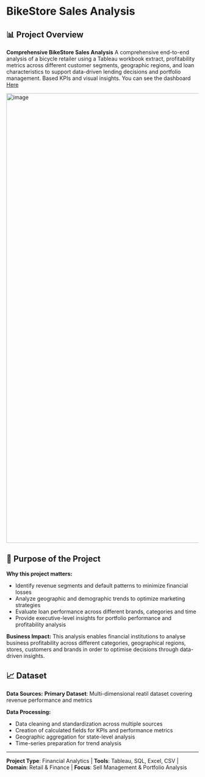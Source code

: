 # BikeStore Sales Analysis

## 📊 Project Overview

**Comprehensive BikeStore Sales Analysis**
A comprehensive end-to-end analysis of a bicycle retailer using a Tableau workbook extract, profitability metrics across different customer segments, geographic regions, and loan characteristics to support data-driven lending decisions and portfolio management. Based KPIs and visual insights. You can see the dashboard [Here](https://public.tableau.com/views/BikeStoreAnalysis_17563861832900/ExecutiveDashboard?:language=es-ES&:sid=&:redirect=auth&:display_count=n&:origin=viz_share_link)

<img width="2333" height="1178" alt="image" src="https://github.com/user-attachments/assets/769ee4c8-d210-4d22-b214-71bfa79d3bb2" />


## 🎯 Purpose of the Project

**Why this project matters:**
- Identify revenue segments and default patterns to minimize financial losses
- Analyze geographic and demographic trends to optimize marketing strategies
- Evaluate loan performance across different brands, categories and time
- Provide executive-level insights for portfolio performance and profitability analysis

**Business Impact:**
This analysis enables financial institutions to analyse business profitability across different categories, geographical regions, stores, customers and brands in order to optimise decisions through data-driven insights.

## 📈 Dataset

**Data Sources:**
**Primary Dataset**: Multi-dimensional reatil dataset covering revenue performance and metrics

**Data Processing:**
- Data cleaning and standardization across multiple sources
- Creation of calculated fields for KPIs and performance metrics
- Geographic aggregation for state-level analysis
- Time-series preparation for trend analysis

---

**Project Type**: Financial Analytics | **Tools**: Tableau, SQL, Excel, CSV | **Domain**: Retail & Finance | **Focus**: Sell Management & Portfolio Analysis
